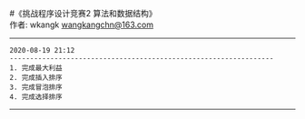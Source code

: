 #《挑战程序设计竞赛2 算法和数据结构》  
作者: wkangk <wangkangchn@163.com>

*********************************************************************  
    2020-08-19 21:12  
    -----------------------------------------------------------------   
    1. 完成最大利益  
    2. 完成插入排序  
    3. 完成冒泡排序  
    4. 完成选择排序  
*********************************************************************  
